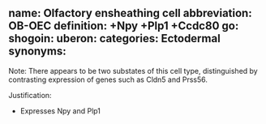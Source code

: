 name: Olfactory ensheathing cell
abbreviation: OB-OEC
definition: +Npy +Plp1 +Ccdc80
go:
shogoin: 
uberon:
categories: Ectodermal
synonyms:
---

Note: There appears to be two substates of this cell type, distinguished by contrasting expression of 
genes such as Cldn5 and Prss56.


Justification:

* Expresses Npy and Plp1


